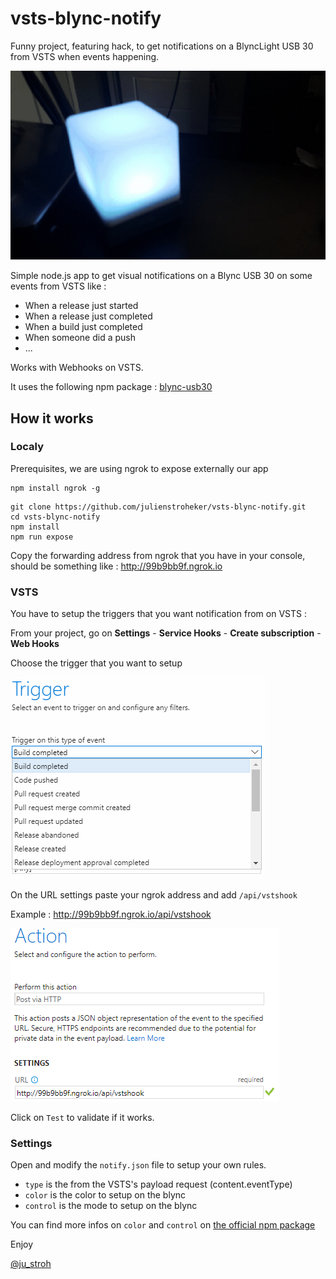 # vsts-blync-notify #

Funny project, featuring hack, to get notifications on a BlyncLight USB 30 from VSTS when events happening.

![](./docs/blyncusb30.gif)

Simple node.js app to get visual notifications on a Blync USB 30 on some events from VSTS like :
* When a release just started
* When a release just completed
* When a build just completed
* When someone did a push
* ...

Works with Webhooks on VSTS.

It uses the following npm package : [blync-usb30](https://www.npmjs.com/package/blync-usb30)

## How it works ##

### Localy ###

Prerequisites, we are using ngrok to expose externally our app
```
npm install ngrok -g
```

```
git clone https://github.com/julienstroheker/vsts-blync-notify.git
cd vsts-blync-notify
npm install
npm run expose
```

Copy the forwarding address from ngrok that you have in your console, should be something like : http://99b9bb9f.ngrok.io

### VSTS ###

You have to setup the triggers that you want notification from on VSTS :

From your project, go on **Settings** - **Service Hooks** - **Create subscription** - **Web Hooks**

Choose the trigger that you want to setup

![](./docs/triggers.png)

On the URL settings paste your ngrok address and add `/api/vstshook`

Example : http://99b9bb9f.ngrok.io/api/vstshook

![](./docs/post.png)

Click on `Test` to validate if it works.

### Settings ###

Open and modify the `notify.json` file to setup your own rules.

* `type` is the from the VSTS's payload request (content.eventType)
* `color` is the color to setup on the blync
* `control` is the mode to setup on the blync

You can find more infos on `color` and `control` on [the official npm package](https://www.npmjs.com/package/blync-usb30)

Enjoy

[@ju_stroh](https://twitter.com/Ju_Stroh)